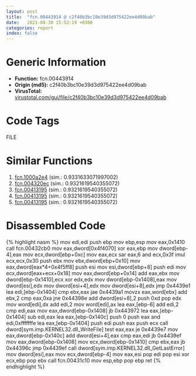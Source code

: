 ```yaml
---
layout: post
title:  "fcn.00443914 @ c2f40b3bc10e39d3d975422ee4d09bab"
date:   2021-08-30 15:52:19 +0300
categories: report
index: false
---
```


# Generic Information
- **Function:** fcn.00443914
- **Origin (md5):** c2f40b3bc10e39d3d975422ee4d09bab
- **VirusTotal:** [virustotal.com/gui/file/c2f40b3bc10e39d3d975422ee4d09bab][virustotal_ref]

# Code Tags
<span class="tag" id="FILE">FILE</span>


# Similar Functions

1. [fcn.1000a2e4][similar_1_ref] (sim.: 0.9331633071997002)
2. [fcn.004320ec][similar_2_ref] (sim.: 0.9321619540355072)
3. [fcn.00413195][similar_3_ref] (sim.: 0.9321619540355072)
4. [fcn.00413195][similar_4_ref] (sim.: 0.9321619540355072)
5. [fcn.00413195][similar_5_ref] (sim.: 0.9321619540355072)


# Disassembled Code

{% highlight nasm %}
mov edi,edi
push ebp
mov ebp,esp
mov eax,0x1410
call fcn.00432cb0
mov eax,dword[0x4f4070]
xor eax,ebp
mov dword[ebp-4],eax
mov ecx,dword[ebp+0xc]
mov eax,ecx
sar eax,6
and ecx,0x3f
imul ecx,ecx,0x30
push ebx
mov ebx,dword[ebp+0x10]
mov eax,dword[eax*4+0x4f5ff8]
push esi
mov esi,dword[ebp+8]
push edi
mov ecx,dword[eax+ecx+0x18]
mov eax,dword[ebp+0x14]
add eax,ebx
mov dword[ebp-0x1410],ecx
xor edx,edx
mov dword[ebp-0x1408],eax
mov dword[esi],edx
mov dword[esi+4],edx
mov dword[esi+8],edx
jmp 0x4439e1
lea edi,[ebp-0x1404]
cmp ebx,eax
jae 0x4439a1
movzx eax,word[ebx]
add ebx,2
cmp eax,0xa
jne 0x44398e
add dword[esi+8],2
push 0xd
pop edx
mov word[edi],dx
add edi,2
mov word[edi],ax
lea eax,[ebp-6]
add edi,2
cmp edi,eax
mov eax,dword[ebp-0x1408]
jb 0x443972
lea eax,[ebp-0x1404]
sub edi,eax
lea eax,[ebp-0x140c]
push 0
push eax
and edi,0xfffffffe
lea eax,[ebp-0x1404]
push edi
push eax
push ecx
call dword[sym.imp.KERNEL32.dll_WriteFile]
test eax,eax
je 0x4439e7
mov eax,dword[ebp-0x140c]
add dword[esi+4],eax
cmp eax,edi
jb 0x4439ef
mov eax,dword[ebp-0x1408]
mov ecx,dword[ebp-0x1410]
cmp ebx,eax
jb 0x44396c
jmp 0x4439ef
call dword[sym.imp.KERNEL32.dll_GetLastError]
mov dword[esi],eax
mov ecx,dword[ebp-4]
mov eax,esi
pop edi
pop esi
xor ecx,ebp
pop ebx
call fcn.00431c10
mov esp,ebp
pop ebp
ret
{% endhighlight %}


[similar_1_ref]: /report/fcn.1000a2e4@b74a1e462e0b6bacec09e2503391e156
[similar_2_ref]: /report/fcn.004320ec@5e50a67c7e8dbb50c23acbc92eb08f0e
[similar_3_ref]: /report/fcn.00413195@6687c392d7ff5605a3e9ed1f6c10ec5a
[similar_4_ref]: /report/fcn.00413195@773e84b03dfb92871dd754ab3c01c180
[similar_5_ref]: /report/fcn.00413195@0606e50385fe518042f9ea006b816a98
[virustotal_ref]: https://www.virustotal.com/gui/file/c2f40b3bc10e39d3d975422ee4d09bab